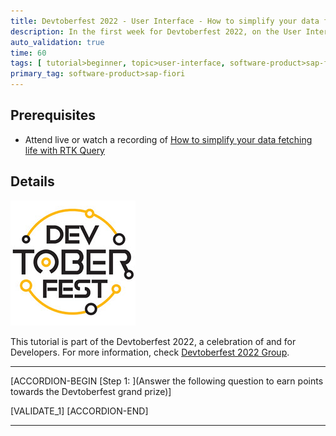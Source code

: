 ```yaml
---
title: Devtoberfest 2022 - User Interface - How to simplify your data fetching life with RTK Query
description: In the first week for Devtoberfest 2022, on the User Interface day you watched a session about *How to simplify your data fetching life with RTK Query*. Here we test if you have listened carefully, so go ahead and answer the question to earn extra points towards the grand prize.
auto_validation: true
time: 60
tags: [ tutorial>beginner, topic>user-interface, software-product>sap-fiori]
primary_tag: software-product>sap-fiori
---
```


## Prerequisites

 - Attend live or watch a recording of [How to simplify your data fetching life with RTK Query](https://groups.community.sap.com/t5/devtoberfest/how-to-simplify-your-data-fetching-life-with-rtk-query/ec-p/9011#M41)

## Details

![Devtoberfest](Devtoberfest.jpg)

This tutorial is part of the Devtoberfest 2022, a celebration of and for Developers. For more information, check [Devtoberfest 2022 Group](https://groups.community.sap.com/t5/devtoberfest/gh-p/Devtoberfest).

---

[ACCORDION-BEGIN [Step 1: ](Answer the following question to earn points towards the Devtoberfest grand prize)]

[VALIDATE_1]
[ACCORDION-END]

---
